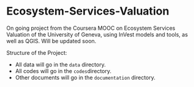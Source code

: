 # Ecosystem-Services-Valuation

On going project from the Coursera MOOC on Ecosystem Services Valuation of the University of Geneva, using InVest models and tools, as well as QGIS. Will be updated soon.

Structure of the Project: 
- All data will go in the `data` directory. 
- All codes will go in the `codes`directory.
- Other documents will go in the `documentation` directory. 

